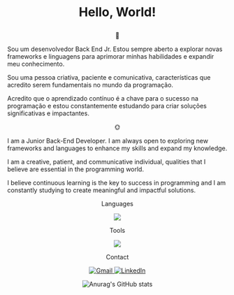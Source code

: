 # <p align="center">Hello, World!</p> 

<p align="center">🚀</p>

Sou um desenvolvedor Back End Jr. Estou sempre aberto a explorar novas frameworks e linguagens para aprimorar minhas habilidades e expandir meu conhecimento.

Sou uma pessoa criativa, paciente e comunicativa, características que acredito serem fundamentais no mundo da programação. 

Acredito que o aprendizado contínuo é a chave para o sucesso na programação e estou constantemente estudando para criar soluções significativas e impactantes.

<p align="center">🌞</p>

I am a Junior Back-End Developer. I am always open to exploring new frameworks and languages to enhance my skills and expand my knowledge.

I am a creative, patient, and communicative individual, qualities that I believe are essential in the programming world. 

I believe continuous learning is the key to success in programming and I am constantly studying to create meaningful and impactful solutions.



<p align="center">Languages</p>

<p align="center">
  <a href="https://skillicons.dev">
    <img src="https://skillicons.dev/icons?i=java,cs,py,postgres,git" />
  </a>
</p>


<p align="center">Tools</p>

<p align="center">
  <a href="https://skillicons.dev">
    <img src="https://skillicons.dev/icons?i=idea,vscode,postman,ps,ableton" />
  </a>
</p>

<p align="center">Contact</p>

<p align="center">
  <a href="mailto:casmelo.ms@gmail.com">
    <img src="https://skillicons.dev/icons?i=gmail" alt="Gmail" />
  </a>
  <a href="https://www.linkedin.com/in/casmelo">
    <img src="https://skillicons.dev/icons?i=linkedin" alt="LinkedIn" />
  </a>
</p>

<div align="center">
  <img src="https://github-readme-stats.vercel.app/api?username=cas-melo&theme=vision-friendly-dark&show_icons=true" alt="Anurag's GitHub stats"/>
</div>

